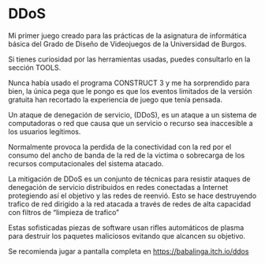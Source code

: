 # DDoS

Mi primer juego creado para las prácticas de la asignatura de informática básica del Grado de Diseño de Videojuegos de la Universidad de Burgos.

Si tienes curiosidad por las herramientas usadas, puedes consultarlo en la sección TOOLS.

Nunca había usado el programa CONSTRUCT 3 y me ha sorprendido para bien, la única pega que le pongo es que los eventos limitados de la versión gratuita han recortado la experiencia de juego que tenía pensada.

Un ataque de denegación de servicio, (DDoS), es un ataque a un sistema de computadoras o red que causa que un servicio o recurso sea inaccesible a los usuarios legítimos.

Normalmente provoca la perdida de la conectividad con la red por el consumo del ancho de banda de la red de la victima o sobrecarga de los recursos computacionales del sistema atacado.

La mitigación de DDoS es un conjunto de técnicas para resistir ataques de denegación de servicio distribuidos en redes conectadas a Internet protegiendo así el objetivo y las redes de reenvió. Esto se hace destruyendo trafico de red dirigido a la red atacada a través de redes de alta capacidad con filtros de “limpieza de trafico”

Estas sofisticadas piezas de software usan rifles automáticos de plasma para destruir los paquetes maliciosos evitando que alcancen su objetivo.

Se recomienda jugar a pantalla completa en https://babalinga.itch.io/ddos

